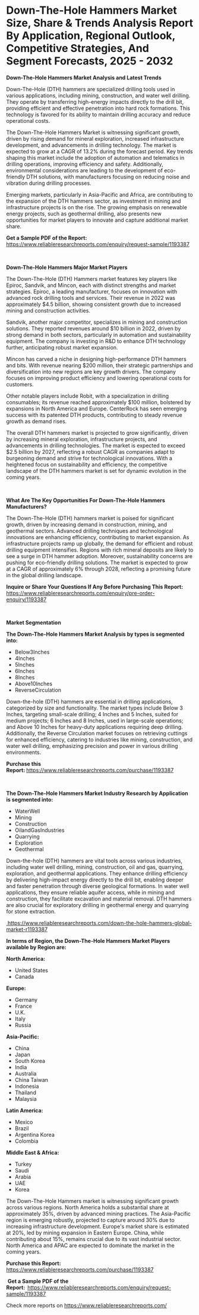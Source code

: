<p><h1>Down-The-Hole Hammers Market Size, Share & Trends Analysis Report By Application, Regional Outlook, Competitive Strategies, And Segment Forecasts, 2025 - 2032</h1></p><p><strong>Down-The-Hole Hammers Market Analysis and Latest Trends</strong></p>
<p><p>Down-The-Hole (DTH) hammers are specialized drilling tools used in various applications, including mining, construction, and water well drilling. They operate by transferring high-energy impacts directly to the drill bit, providing efficient and effective penetration into hard rock formations. This technology is favored for its ability to maintain drilling accuracy and reduce operational costs.</p><p>The Down-The-Hole Hammers Market is witnessing significant growth, driven by rising demand for mineral exploration, increased infrastructure development, and advancements in drilling technology. The market is expected to grow at a CAGR of 13.2% during the forecast period. Key trends shaping this market include the adoption of automation and telematics in drilling operations, improving efficiency and safety. Additionally, environmental considerations are leading to the development of eco-friendly DTH solutions, with manufacturers focusing on reducing noise and vibration during drilling processes.</p><p>Emerging markets, particularly in Asia-Pacific and Africa, are contributing to the expansion of the DTH hammers sector, as investment in mining and infrastructure projects is on the rise. The growing emphasis on renewable energy projects, such as geothermal drilling, also presents new opportunities for market players to innovate and capture additional market share.</p></p>
<p><strong>Get a Sample PDF of the Report:&nbsp;</strong> <a href="https://www.reliableresearchreports.com/enquiry/request-sample/1193387?utm_campaign=3529&utm_medium=2&utm_source=Github&utm_content=ia&utm_term=22032025&utm_id=down-the-hole-hammers">https://www.reliableresearchreports.com/enquiry/request-sample/1193387</a></p>
<p>&nbsp;</p>
<p><strong>Down-The-Hole Hammers Major Market Players</strong></p>
<p><p>The Down-The-Hole (DTH) Hammers market features key players like Epiroc, Sandvik, and Mincon, each with distinct strengths and market strategies. Epiroc, a leading manufacturer, focuses on innovation with advanced rock drilling tools and services. Their revenue in 2022 was approximately $4.5 billion, showing consistent growth due to increased mining and construction activities.</p><p>Sandvik, another major competitor, specializes in mining and construction solutions. They reported revenues around $10 billion in 2022, driven by strong demand in both sectors, particularly in automation and sustainability equipment. The company is investing in R&D to enhance DTH technology further, anticipating robust market expansion.</p><p>Mincon has carved a niche in designing high-performance DTH hammers and bits. With revenue nearing $200 million, their strategic partnerships and diversification into new regions are key growth drivers. The company focuses on improving product efficiency and lowering operational costs for customers.</p><p>Other notable players include Robit, with a specialization in drilling consumables; its revenue reached approximately $100 million, bolstered by expansions in North America and Europe. CenterRock has seen emerging success with its patented DTH products, contributing to steady revenue growth as demand rises.</p><p>The overall DTH hammers market is projected to grow significantly, driven by increasing mineral exploration, infrastructure projects, and advancements in drilling technologies. The market is expected to exceed $2.5 billion by 2027, reflecting a robust CAGR as companies adapt to burgeoning demand and strive for technological innovations. With a heightened focus on sustainability and efficiency, the competitive landscape of the DTH hammers market is set for dynamic evolution in the coming years.</p></p>
<p>&nbsp;</p>
<p><strong>What Are The Key Opportunities For Down-The-Hole Hammers Manufacturers?</strong></p>
<p><p>The Down-The-Hole (DTH) hammers market is poised for significant growth, driven by increasing demand in construction, mining, and geothermal sectors. Advanced drilling techniques and technological innovations are enhancing efficiency, contributing to market expansion. As infrastructure projects ramp up globally, the demand for efficient and robust drilling equipment intensifies. Regions with rich mineral deposits are likely to see a surge in DTH hammer adoption. Moreover, sustainability concerns are pushing for eco-friendly drilling solutions. The market is expected to grow at a CAGR of approximately 6% through 2028, reflecting a promising future in the global drilling landscape.</p></p>
<p><strong>Inquire or Share Your Questions If Any Before Purchasing This Report:</strong> <a href="https://www.reliableresearchreports.com/enquiry/pre-order-enquiry/1193387?utm_campaign=3529&utm_medium=2&utm_source=Github&utm_content=ia&utm_term=22032025&utm_id=down-the-hole-hammers">https://www.reliableresearchreports.com/enquiry/pre-order-enquiry/1193387</a></p>
<p>&nbsp;</p>
<p><strong>Market Segmentation</strong></p>
<p><strong>The Down-The-Hole Hammers Market Analysis by types is segmented into:</strong></p>
<p><ul><li>Below3Inches</li><li>4Inches</li><li>5Inches</li><li>6Inches</li><li>8Inches</li><li>Above10Inches</li><li>ReverseCirculation</li></ul></p>
<p><p>Down-the-hole (DTH) hammers are essential in drilling applications, categorized by size and functionality. The market types include Below 3 Inches, targeting small-scale drilling; 4 Inches and 5 Inches, suited for medium projects; 6 Inches and 8 Inches, used in large-scale operations; and Above 10 Inches for heavy-duty applications requiring deep drilling. Additionally, the Reverse Circulation market focuses on retrieving cuttings for enhanced efficiency, catering to industries like mining, construction, and water well drilling, emphasizing precision and power in various drilling environments.</p></p>
<p><strong>Purchase this Report:&nbsp;</strong><a href="https://www.reliableresearchreports.com/purchase/1193387?utm_campaign=3529&utm_medium=2&utm_source=Github&utm_content=ia&utm_term=22032025&utm_id=down-the-hole-hammers">https://www.reliableresearchreports.com/purchase/1193387</a></p>
<p>&nbsp;</p>
<p><strong>The Down-The-Hole Hammers Market Industry Research by Application is segmented into:</strong></p>
<p><ul><li>WaterWell</li><li>Mining</li><li>Construction</li><li>OilandGasIndustries</li><li>Quarrying</li><li>Exploration</li><li>Geothermal</li></ul></p>
<p><p>Down-the-hole (DTH) hammers are vital tools across various industries, including water well drilling, mining, construction, oil and gas, quarrying, exploration, and geothermal applications. They enhance drilling efficiency by delivering high-impact energy directly to the drill bit, enabling deeper and faster penetration through diverse geological formations. In water well applications, they ensure reliable aquifer access, while in mining and construction, they facilitate excavation and material removal. DTH hammers are also crucial for exploratory drilling in geothermal energy and quarrying for stone extraction.</p></p>
<p><a href="https://www.reliableresearchreports.com/down-the-hole-hammers-global-market-r1193387?utm_campaign=3529&utm_medium=2&utm_source=Github&utm_content=ia&utm_term=22032025&utm_id=down-the-hole-hammers">&nbsp;https://www.reliableresearchreports.com/down-the-hole-hammers-global-market-r1193387</a></p>
<p><strong>In terms of Region, the Down-The-Hole Hammers Market Players available by Region are:</strong></p>
<p>
    <p> <strong> North America: </strong>
        <ul>
            <li>United States</li>
            <li>Canada</li>
        </ul>
        </p> 
    <p> <strong> Europe: </strong>
        <ul>
            <li>Germany</li>
            <li>France</li>
            <li>U.K.</li>
            <li>Italy</li>
            <li>Russia</li>
        </ul>
        </p> 
    <p> <strong> Asia-Pacific: </strong>
        <ul>
            <li>China</li>
            <li>Japan</li>
            <li>South Korea</li>
            <li>India</li>
            <li>Australia</li>
            <li>China Taiwan</li>
            <li>Indonesia</li>
            <li>Thailand</li>
            <li>Malaysia</li>
        </ul>
        </p> 
    <p> <strong> Latin America: </strong>
        <ul>
            <li>Mexico</li>
            <li>Brazil</li>
            <li>Argentina Korea</li>
            <li>Colombia</li>
        </ul>
        </p> 
    <p> <strong> Middle East & Africa: </strong>
        <ul>
            <li>Turkey</li>
            <li>Saudi</li>
            <li>Arabia</li>
            <li>UAE</li>
            <li>Korea</li>
        </ul>
    </p>
    </p>
<p><p>The Down-The-Hole Hammers market is witnessing significant growth across various regions. North America holds a substantial share at approximately 35%, driven by advanced mining practices. The Asia-Pacific region is emerging robustly, projected to capture around 30% due to increasing infrastructure development. Europe's market share is estimated at 20%, led by mining expansion in Eastern Europe. China, while contributing about 15%, remains crucial due to its vast industrial sector. North America and APAC are expected to dominate the market in the coming years.</p></p>
<p><strong>Purchase this Report: </strong><a href="https://www.reliableresearchreports.com/purchase/1193387?utm_campaign=3529&utm_medium=2&utm_source=Github&utm_content=ia&utm_term=22032025&utm_id=down-the-hole-hammers">https://www.reliableresearchreports.com/purchase/1193387</a></p>
<p>&nbsp;<strong>Get a Sample PDF of the Report:&nbsp;&nbsp;</strong><a href="https://www.reliableresearchreports.com/enquiry/request-sample/1193387?utm_campaign=3529&utm_medium=2&utm_source=Github&utm_content=ia&utm_term=22032025&utm_id=down-the-hole-hammers">https://www.reliableresearchreports.com/enquiry/request-sample/1193387</a></p>
<p><strong></strong></p>
<p>Check more reports on <a href="https://www.reliableresearchreports.com/?utm_campaign=3529&utm_medium=2&utm_source=Github&utm_content=ia&utm_term=22032025&utm_id=down-the-hole-hammers">https://www.reliableresearchreports.com/</a></p>